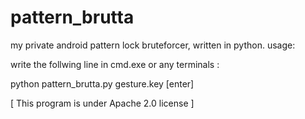 # pattern_brutta
my private android pattern lock bruteforcer, written in python.
usage:

write the follwing line in cmd.exe or any terminals :

python pattern_brutta.py gesture.key [enter]

[ This program is under Apache 2.0 license ]
